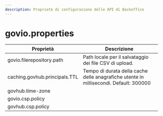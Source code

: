 ```yaml
---
description: Proprietà di configurazione delle API di Backoffice
---
```


# govio.properties

| Proprietà                     | Descrizione                                                                           |
| ----------------------------- | ------------------------------------------------------------------------------------- |
| govio.filerepository.path     | Path locale per il salvataggio dei file CSV di upload.                                |
| caching.govhub.principals.TTL | Tempo di durata della cache delle anagrafiche utente in millisecondi. Default: 300000 |
| govhub.time-zone              |                                                                                       |
| govio.csp.policy              |                                                                                       |
| govhub.csp.policy             |                                                                                       |

